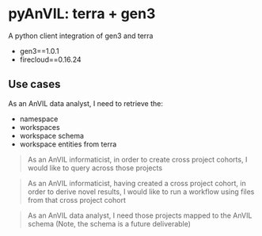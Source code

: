 # pyAnVIL: terra + gen3

A python client integration of gen3 and terra
* gen3==1.0.1
* firecloud==0.16.24

## Use cases

As an AnVIL data analyst, I need to retrieve the:
* namespace
* workspaces
* workspace schema
* workspace entities
from terra

> As an AnVIL informaticist, in order to create cross project cohorts, I would like to query across those projects


> As an AnVIL informaticist, having created a cross project cohort, in order to derive novel results, I would like to run a workflow using files from that cross project cohort

> As an AnVIL data analyst, I need those projects mapped to the AnVIL schema (Note, the schema is a future deliverable)
